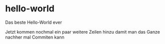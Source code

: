 # hello-world
Das beste Hello-World ever

Jetzt kommen nochmal ein paar weitere Zeilen hinzu damit man das Ganze nachher mal Commiten kann
